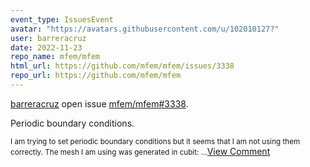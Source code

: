 ```yaml
---
event_type: IssuesEvent
avatar: "https://avatars.githubusercontent.com/u/102010127?"
user: barreracruz
date: 2022-11-23
repo_name: mfem/mfem
html_url: https://github.com/mfem/mfem/issues/3338
repo_url: https://github.com/mfem/mfem
---
```


<a href='https://github.com/barreracruz' target='_blank'>barreracruz</a> open issue <a href='https://github.com/mfem/mfem/issues/3338' target='_blank'>mfem/mfem#3338</a>.

<p>Periodic boundary conditions. </p><small>I am trying to set periodic boundary conditions but it seems that I am not using them correctly. The mesh I am using was generated in cubit: ...</small><a href='https://github.com/mfem/mfem/issues/3338' target='_blank'>View Comment</a>